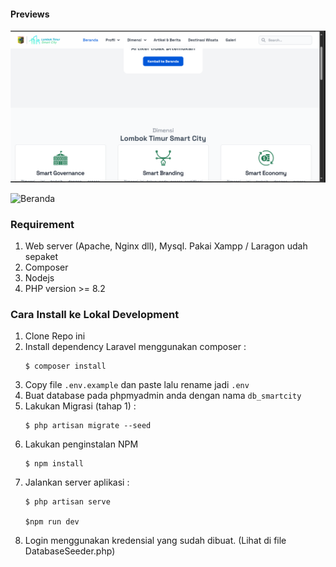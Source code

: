#### Previews
![Beranda](./previews/beranda.png)

![Beranda](./previews/Smart-Governance.png.png)


### Requirement
1. Web server (Apache, Nginx dll), Mysql. Pakai Xampp / Laragon udah sepaket
2. Composer
3. Nodejs
4. PHP version >= 8.2

### Cara Install ke Lokal Development
1. Clone Repo ini
2. Install dependency Laravel menggunakan composer :
   ```
   $ composer install
   ```
3. Copy file ``.env.example`` dan paste lalu rename jadi ``.env``
4. Buat database pada phpmyadmin anda dengan nama ``db_smartcity``
5. Lakukan Migrasi (tahap 1) :
    ```
    $ php artisan migrate --seed
    ```
6. Lakukan penginstalan NPM 
    ```
    $ npm install
    ```
9. Jalankan server aplikasi :
    ```
    $ php artisan serve

    $npm run dev
    ```
10. Login menggunakan kredensial yang sudah dibuat. (Lihat di file DatabaseSeeder.php)
